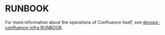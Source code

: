 # RUNBOOK

For more information about the operations of Confluence itself, see [devops-confluence-infra RUNBOOK](https://github.dxc.com/Platform-DXC/devops-confluence-infra/blob/master/docs/RUNBOOK.md).